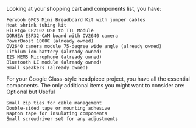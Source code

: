 Looking at your shopping cart and components list, you have:

    Ferwooh 6PCS Mini Breadboard Kit with jumper cables
    Heat shrink tubing kit
    HiLetgo CP2102 USB to TTL Module
    DORHEA ESP32-CAM board with OV2640 camera
    PowerBoost 1000C (already owned)
    OV2640 camera module 75-degree wide angle (already owned)
    Lithium ion battery (already owned)
    I2S MEMS Microphone (already owned)
    Bluetooth LE module (already owned)
    Small speakers (already owned)

For your Google Glass-style headpiece project, you have all the essential components. The only additional items you might want to consider are:
Optional but Useful

    Small zip ties for cable management
    Double-sided tape or mounting adhesive
    Kapton tape for insulating components
    Small screwdriver set for any adjustments
